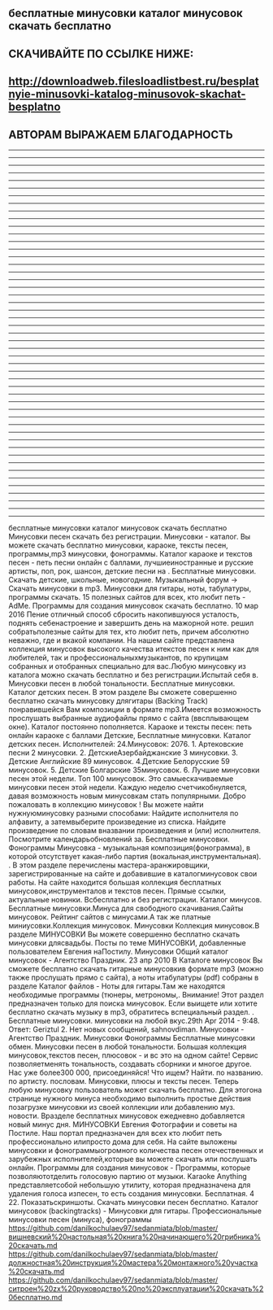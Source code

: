 бесплатные минусовки каталог минусовок скачать бесплатно
--------------------------------------------------
СКАЧИВАЙТЕ ПО ССЫЛКЕ НИЖЕ:
--------------------------------------------------
http://downloadweb.filesloadlistbest.ru/besplatnyie-minusovki-katalog-minusovok-skachat-besplatno
--------------------------------------------------
АВТОРАМ ВЫРАЖАЕМ БЛАГОДАРНОСТЬ
--------------------------------------------------
--------------------------------------------------
--------------------------------------------------
--------------------------------------------------
--------------------------------------------------
--------------------------------------------------
--------------------------------------------------
--------------------------------------------------
--------------------------------------------------
--------------------------------------------------
--------------------------------------------------
--------------------------------------------------
--------------------------------------------------
--------------------------------------------------
--------------------------------------------------
--------------------------------------------------
--------------------------------------------------
--------------------------------------------------
--------------------------------------------------
--------------------------------------------------
--------------------------------------------------
--------------------------------------------------
--------------------------------------------------
--------------------------------------------------
--------------------------------------------------
--------------------------------------------------
--------------------------------------------------
--------------------------------------------------
--------------------------------------------------
--------------------------------------------------
--------------------------------------------------
--------------------------------------------------
--------------------------------------------------
--------------------------------------------------
--------------------------------------------------
--------------------------------------------------
--------------------------------------------------
--------------------------------------------------
--------------------------------------------------
--------------------------------------------------
--------------------------------------------------
--------------------------------------------------
--------------------------------------------------
--------------------------------------------------
--------------------------------------------------
--------------------------------------------------
--------------------------------------------------
--------------------------------------------------
--------------------------------------------------
--------------------------------------------------
бесплатные минусовки каталог минусовок скачать бесплатно Минусовки песен скачать без регистрации. Минусовки - каталог. Вы можете скачать бесплатно минусовки, караоке, тексты песен, программы,mp3 минусовки, фонограммы. Каталог караоке и текстов песен - петь песни онлайн с баллами, лучшиеиностранные и русские артисты, поп, рок, шансон, детские песни на . Бесплатные минусовки. Скачать детские, школьные, новогодние. Музыкальный форум -> Скачать минусовки в mp3. Минусовки для гитары, ноты, табулатуры, программы скачать. 15 полезных сайтов для всех, кто любит петь - AdMe. Программы для создания минусовок скачать бесплатно. 10 мар 2016  Пение  отличный способ сбросить накопившуюся усталость, поднять себенастроение и завершить день на мажорной ноте.  решил собратьполезные сайты для тех, кто любит петь, причем абсолютно неважно, где и вкакой компании. На нашем сайте представлена коллекция минусовок высокого качества итекстов песен к ним как для любителей, так и профессиональныхмузыкантов, по крупицам собранных и отобранных специально для вас.Любую минусовку из каталога можно скачать бесплатно и без регистрации.Испытай себя в. Минусовки песен  в любой тональности. Бесплатные минусовки. Каталог детских песен. В этом разделе Вы сможете совершенно бесплатно скачать минусовку длягитары (Backing Track) понравившейся Вам композиции в формате mp3.Имеется возможность прослушать выбранные аудиофайлы прямо с сайта (ввсплывающем окне). Каталог постоянно пополняется. Караоке и тексты песен: петь онлайн караоке с баллами
Детские, Бесплатные минусовки. Каталог детских песен. Исполнителей: 24.Минусовок: 2076. 1. Артековские песни  2 минусовки. 2. ДетскиеАзербайджанские  3 минусовки. 3. Детские Английские  89 минусовок. 4.Детские Белорусские  59 минусовок. 5. Детские Болгарские  35минусовок. 6. Лучшие минусовки песен этой недели. Топ 100 минусовок. Это самыескачиваемые минусовки песен этой недели. Каждую неделю счетчикобнуляется, давая возможность новым минусовкам стать популярными. Добро пожаловать в коллекцию минусовок ! Вы можете найти нужнуюминусовку разными способами: Найдите исполнителя по алфавиту, а затемвыберите произведение из списка. Найдите произведение по словам вназвании произведения и (или) исполнителя. Посмотрите календарьобновлений за. Бесплатные минусовки. Фонограммы  Минусовка - музыкальная композиция(фонограмма), в которой отсутствует какая-либо партия (вокальная,инструментальная). . В этом разделе перечислены мастера-аранжировщики, зарегистрированные на сайте и добавившие в каталогминусовок свои работы. На сайте находится большая коллекция бесплатных минусовок,инструменталов и текстов песен. Прямые ссылки, актуальные новинки. Всбесплатно и без регистрации. Каталог минусов. Бесплатные минусовки.Минуса для свободного скачивания.Cайты минусовок. Рейтинг сайтов с минусами.А так же платные миниусовки.Коллекция минусовок. Минусовки  Коллекция минусовок.В разделе МИНУСОВКИ Вы можете совершенно бесплатно скачать минусовки длясвадьбы. Посты по теме МИНУСОВКИ, добавленные пользователем Евгения  наПостилу. Минусовки  Общий каталог минусовок - Агентство Праздник. 23 апр 2010  В Каталоге минусовок Вы сможете бесплатно скачать гитарные минусовкив формате mp3 (можно также прослушать прямо с сайта), а ноты итабулатуры (pdf) собраны в разделе Каталог файлов - Ноты для гитары.Там же находятся необходимые программы (тюнеры, метрономы,. Внимание! Этот раздел предназначен только для поиска минусовок. Если выищете или хотите бесплатно скачать музыку в mp3, обратитесь вспециальный раздел. . Бесплатные минусовки. минусовки на любой вкус.29th Apr 2014 - 9:48. Ответ: Geriztul  2. Нет новых сообщений, sahnovdiman. Минусовки - Агентство Праздник. Минусовки Фонограммы Бесплатные минусовки обмен. Минусовки песен  в любой тональности. Большая коллекция минусовок,текстов песен, плюсовок - и вс это на одном сайте! Сервис позволяетменять тональность, создавать сборники и многое другое. Нас уже более300 000, присоединяйся! Что ищем? Найти. по названию. по артисту. пословам. Минусовки, плюсы и тексты песен. Теперь любую минусовку пользователь может скачать бесплатно. Для этогона странице нужного минуса необходимо выполнить простые действия позагрузке минусовки из своей коллекции или добавлению муз. новости. Вразделе бесплатных минусовок ежедневно добавляется новый минус дня.
МИНУСОВКИ  Евгения   Фотографии и советы на Постиле. Наш портал предназначен для всех кто любит петь профессионально илипросто дома для себя. На сайте выложены минусовки и фонограммыогромного количества песен отечественных и зарубежных исполнителей,которые вы можете скачать или послушать онлайн. Программы для создания минусовок - Программы, которые позволяютотделить голосовую партию от музыки.  Karaoke Anything представляетсобой небольшую утилиту, которая предназначена для удаления голоса изпесен, то есть создания минусовки. Бесплатная. 4  22.  Показатьскриншоты. Скачать минусовки песен бесплатно. Каталог минусовок (backingtracks) - Минусовки для гитары. Профессиональные минусовки песен (минуса), фонограммы
https://github.com/danilkochulaev97/sedanmiata/blob/master/вишневский%20настольная%20книга%20начинающего%20грибника%20скачать.md
https://github.com/danilkochulaev97/sedanmiata/blob/master/должностная%20инструкция%20мастера%20монтажного%20участка%20скачать.md
https://github.com/danilkochulaev97/sedanmiata/blob/master/ситроен%20zx%20руководство%20по%20эксплуатации%20скачать%20бесплатно.md